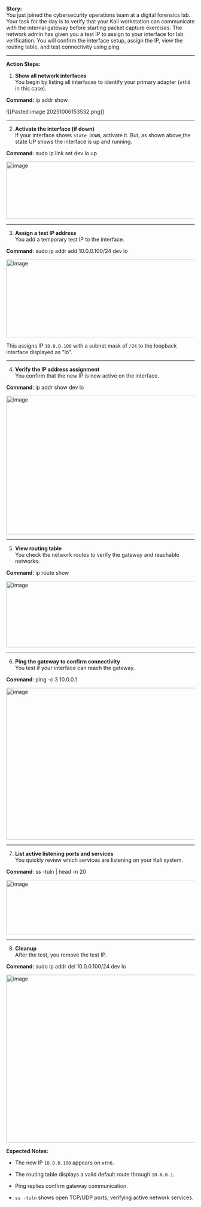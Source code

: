 **Story:**  
You just joined the cybersecurity operations team at a digital forensics lab. Your task for the day is to verify that your Kali workstation can communicate with the internal gateway before starting packet capture exercises. The network admin has given you a test IP to assign to your interface for lab verification. You will confirm the interface setup, assign the IP, view the routing table, and test connectivity using ping.

---

**Action Steps:**

1. **Show all network interfaces**  
 You begin by listing all interfaces to identify your primary adapter (`eth0` in this case).

**Command:** ip addr show

![[Pasted image 20251006153532.png]]

---

2.  **Activate the interface (if down)**  
If your interface shows `state DOWN`, activate it. But, as shown above,the  state UP shows the interface is up and running.

**Command**: sudo ip link set dev lo up

<img width="951" height="153" alt="image" src="https://github.com/user-attachments/assets/0321cbf0-e13f-43f8-91e5-dac2af7b7a27" />


---

3. **Assign a test IP address**  
You add a temporary test IP to the interface.

**Command**: sudo ip addr add 10.0.0.100/24 dev lo

<img width="1098" height="208" alt="image" src="https://github.com/user-attachments/assets/eff2e966-1206-4619-b1ca-a1e41fe9ec8a" />


This assigns IP `10.0.0.100` with a subnet mask of `/24` to the loopback interface displayed as "lo".

---

4. **Verify the IP address assignment**  
You confirm that the new IP is now active on the interface.

**Command**: ip addr show dev lo

<img width="1350" height="370" alt="image" src="https://github.com/user-attachments/assets/1e2e6a72-da2d-4d10-bb1f-fbceac406bde" />


---

5. **View routing table**  
You check the network routes to verify the gateway and reachable networks.

**Command**: ip route show

<img width="1343" height="177" alt="image" src="https://github.com/user-attachments/assets/fb6afbe8-c997-47f2-8eb1-03ded5811a10" />


---

6. **Ping the gateway to confirm connectivity**  
You test if your interface can reach the gateway.

**Command**: ping -c 3 10.0.0.1

<img width="1177" height="405" alt="image" src="https://github.com/user-attachments/assets/2a98b41a-3c29-46a3-8642-c1b426411c34" />


---

7. **List active listening ports and services**  
 You quickly review which services are listening on your Kali system.

**Command**: ss -tuln | head -n 20

<img width="1332" height="145" alt="image" src="https://github.com/user-attachments/assets/518725dc-5f24-4b73-8738-d366fd587bde" />


---

8. **Cleanup**  
After the test, you remove the test IP.

**Command**:  sudo ip addr del 10.0.0.100/24 dev  lo

<img width="1353" height="448" alt="image" src="https://github.com/user-attachments/assets/6c3f028e-4499-4aac-927b-a500d26c54db" />



**Expected Notes:**

- The new IP `10.0.0.100` appears on `eth0`.
    
- The routing table displays a valid default route through `10.0.0.1`.
    
- Ping replies confirm gateway communication.
    
- `ss -tuln` shows open TCP/UDP ports, verifying active network services.
